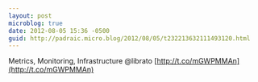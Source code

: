 ```yaml
---
layout: post
microblog: true
date: 2012-08-05 15:36 -0500
guid: http://padraic.micro.blog/2012/08/05/t232213632111493120.html
---
```

Metrics, Monitoring, Infrastructure @librato [http://t.co/mGWPMMAn](http://t.co/mGWPMMAn)
